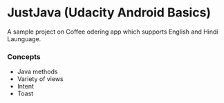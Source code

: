 # JustJava (Udacity Android Basics)
A sample project on Coffee odering app which supports English and Hindi Launguage.
### Concepts 
* Java methods 
* Variety of views
* Intent 
* Toast
